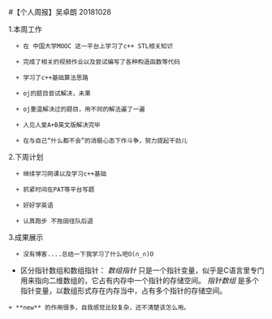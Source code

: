 #【个人周报】吴卓朗 20181028

      
1.本周工作


      + 在 中国大学MOOC 这一平台上学习了c++ STL相关知识
      
      + 完成了相关的视频作业以及尝试编写了各种构造函数等代码
      
      + 学习了c++基础算法思路
      
      + oj的题目尝试解决，未果
      
      + oj重温解决过的题目，用不同的解法遍了一遍
      
      + 人见人爱A+B英文版解决完毕
      
      + 在与自己“什么都不会”的消极心态下作斗争，努力提起干劲儿
      
 
      
2.下周计划

      + 继续学习网课以及学习c++基础
      
      + 抓紧时间在PAT等平台写题
      
      + 好好学英语
      
      + 认真跑步 不拖田径队后退
      
      
      
3.成果展示

      + 没有博客....总结一下我学习了什么吧O(∩_∩)O

   
   + 区分指针数组和数组指针：
*数组指针* 只是一个指针变量，似乎是C语言里专门用来指向二维数组的，它占有内存中一个指针的存储空间。
*指针数组* 是多个指针变量，以数组形式存在内存当中，占有多个指针的存储空间。


    + **new** 的作用很多，自我感觉比较复杂，还不清楚该怎么用。
    
